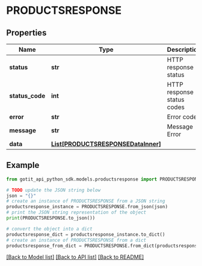 # PRODUCTSRESPONSE


## Properties

Name | Type | Description | Notes
------------ | ------------- | ------------- | -------------
**status** | **str** | HTTP response status | [optional] 
**status_code** | **int** | HTTP response status codes | [optional] 
**error** | **str** | Error code | [optional] 
**message** | **str** | Message Error | [optional] 
**data** | [**List[PRODUCTSRESPONSEDataInner]**](PRODUCTSRESPONSEDataInner.md) |  | [optional] 

## Example

```python
from gotit_api_python_sdk.models.productsresponse import PRODUCTSRESPONSE

# TODO update the JSON string below
json = "{}"
# create an instance of PRODUCTSRESPONSE from a JSON string
productsresponse_instance = PRODUCTSRESPONSE.from_json(json)
# print the JSON string representation of the object
print(PRODUCTSRESPONSE.to_json())

# convert the object into a dict
productsresponse_dict = productsresponse_instance.to_dict()
# create an instance of PRODUCTSRESPONSE from a dict
productsresponse_from_dict = PRODUCTSRESPONSE.from_dict(productsresponse_dict)
```
[[Back to Model list]](../README.md#documentation-for-models) [[Back to API list]](../README.md#documentation-for-api-endpoints) [[Back to README]](../README.md)


